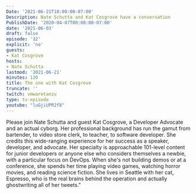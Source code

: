 ```yaml
---
Date: '2021-06-21T10:00:00-07:00'
Description: Nate Schutta and Kat Cosgrove have a conversation
PublishDate: '2020-04-07T00:00:00-07:00'
date: '2021-06-03'
draft: false
episode: '32'
explicit: 'no'
guests:
- Kat Cosgrove
hosts:
- Nate Schutta
lastmod: '2021-06-21'
minutes: 120
title: The one with Kat Cosgrove
truncate: ''
twitch: vmwaretanzu
type: tv-episode
youtube: "luGjiUPR2f8"
---
```


Please join Nate Schutta and guest Kat Cosgrove, a Developer Advocate and an actual cyborg. Her professional background has run the gamut from bartender, to video store clerk, to teacher, to software developer. She credits this wide-ranging experience for her success as a speaker, developer, and advocate. Her specialty is approachable 101-level content for junior developers or anyone else who considers themselves a newbie, with a particular focus on DevOps. When she's not building demos or at a conference, she spends her time playing video games, watching horror movies, and reading science fiction. She lives in Seattle with her cat, Espresso, who is the real brains behind the operation and actually ghostwriting all of her tweets."
